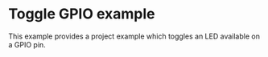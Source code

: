 # Toggle GPIO example

This example provides a project example which toggles an LED available on a GPIO pin. 
  
